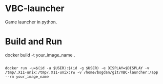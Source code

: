 # VBC-launcher
Game launcher in python.

# Build and Run

docker build -t your_image_name .

<code>
docker run -u=$(id -u $USER):$(id -g $USER) -e DISPLAY=$DISPLAY -v /tmp/.X11-unix:/tmp/.X11-unix:rw -v /home/bogdan/git/VBC-launcher:/app --rm your_image_name
</code>


